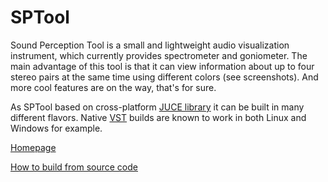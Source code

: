 SPTool
=========================

Sound Perception Tool is a small and lightweight audio visualization instrument, which currently provides spectrometer and goniometer. The main advantage of this tool is that it can view information about up to four stereo pairs at the same time using different colors (see screenshots). And more cool features are on the way, that's for sure.

As SPTool based on cross-platform [JUCE library](http://www.juce.com) it can be built in many different flavors. Native [VST](http://en.wikipedia.org/wiki/Virtual_Studio_Technology) builds are known to work in both Linux and Windows for example.

[Homepage](http://au.tomatl.org/spt)

[How to build from source code](https://github.com/automatl/audio-dsp-multi-visualize/wiki/How-to-build)
